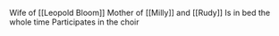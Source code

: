 Wife of [[Leopold Bloom]]
Mother of [[Milly]] and [[Rudy]]
Is in bed the whole time
Participates in the choir 